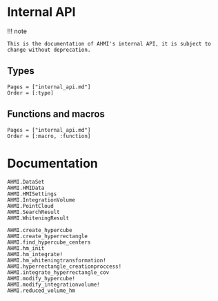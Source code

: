 # Internal API

!!! note

    This is the documentation of AHMI's internal API, it is subject to change without deprecation.

## Types

```@index
Pages = ["internal_api.md"]
Order = [:type]
```

## Functions and macros

```@index
Pages = ["internal_api.md"]
Order = [:macro, :function]
```

# Documentation

```@docs
AHMI.DataSet
AHMI.HMIData
AHMI.HMISettings
AHMI.IntegrationVolume
AHMI.PointCloud
AHMI.SearchResult
AHMI.WhiteningResult

AHMI.create_hypercube
AHMI.create_hyperrectangle
AHMI.find_hypercube_centers
AHMI.hm_init
AHMI.hm_integrate!
AHMI.hm_whiteningtransformation!
AHMI.hyperrectangle_creationproccess!
AHMI.integrate_hyperrectangle_cov
AHMI.modify_hypercube!
AHMI.modify_integrationvolume!
AHMI.reduced_volume_hm
```
